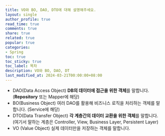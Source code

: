 ```yaml
---
title: VO와 BO, DAO, DTO에 대해 설명해주세요.
layout: single
author_profile: true
read_time: true
comments: true
share: true
related: true
popular: true
categories:
- Spring
toc: true
toc_sticky: true
toc_label: 목차
description: VO와 BO, DAO, DT
last_modified_at: 2024-03-21T00:00:00+08:00
---
```

- DAO(Data Access Object) **DB의 데이터에 접근을 위한 객체**를 말합니다. (**Repository** 또는 Mapper에 해당)
- BO(Business Object) 여러 DAO를 활용해 비즈니스 로직을 처리하는 객체를 말합니다. (Service에 해당)
- DTO(Data Transfer Object) **각 계층간의 데이터 교환을 위한 객체**를 말합니다. (여기서 말하는 계층은 Controller, View, Business Layer, Persistent Layer)
- VO (Value Object) 실제 데이터만을 저장하는 객체를 말합니다.
